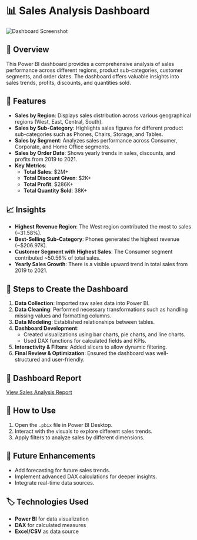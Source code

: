 # 📊 Sales Analysis Dashboard

![Dashboard Screenshot](https://github.com/username/repository/blob/main/image.png)

## 📝 Overview
This Power BI dashboard provides a comprehensive analysis of sales performance across different regions, product sub-categories, customer segments, and order dates. The dashboard offers valuable insights into sales trends, profits, discounts, and quantities sold.

## 🚀 Features
- **Sales by Region**: Displays sales distribution across various geographical regions (West, East, Central, South).
- **Sales by Sub-Category**: Highlights sales figures for different product sub-categories such as Phones, Chairs, Storage, and Tables.
- **Sales by Segment**: Analyzes sales performance across Consumer, Corporate, and Home Office segments.
- **Sales by Order Date**: Shows yearly trends in sales, discounts, and profits from 2019 to 2021.
- **Key Metrics**:
  - **Total Sales**: $2M+  
  - **Total Discount Given**: $2K+  
  - **Total Profit**: $286K+  
  - **Total Quantity Sold**: 38K+  

## 📈 Insights
- **Highest Revenue Region**: The West region contributed the most to sales (~31.58%).
- **Best-Selling Sub-Category**: Phones generated the highest revenue (~$206.97K).
- **Customer Segment with Highest Sales**: The Consumer segment contributed ~50.56% of total sales.
- **Yearly Sales Growth**: There is a visible upward trend in total sales from 2019 to 2021.

## 🔧 Steps to Create the Dashboard
1. **Data Collection**: Imported raw sales data into Power BI.
2. **Data Cleaning**: Performed necessary transformations such as handling missing values and formatting columns.
3. **Data Modeling**: Established relationships between tables.
4. **Dashboard Development**:
   - Created visualizations using bar charts, pie charts, and line charts.
   - Used DAX functions for calculated fields and KPIs.
5. **Interactivity & Filters**: Added slicers to allow dynamic filtering.
6. **Final Review & Optimization**: Ensured the dashboard was well-structured and user-friendly.

## 📜 Dashboard Report
[View Sales Analysis Report](Documents/Sales_Analysis_Report.pdf)

## 📌 How to Use
1. Open the `.pbix` file in Power BI Desktop.
2. Interact with the visuals to explore different sales trends.
3. Apply filters to analyze sales by different dimensions.

## 📢 Future Enhancements
- Add forecasting for future sales trends.
- Implement advanced DAX calculations for deeper insights.
- Integrate real-time data sources.

## 🏷️ Technologies Used
- **Power BI** for data visualization
- **DAX** for calculated measures
- **Excel/CSV** as data source

